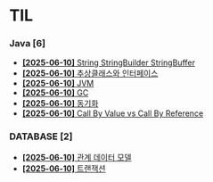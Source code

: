 # TIL
 
### Java [6]
- [**[2025-06-10]**  String StringBuilder StringBuffer](https://github.com/A-lass/TIL/blob/main/Java/String_StringBuilder_StringBuffer.md)
- [**[2025-06-10]**  추상클래스와 인터페이스](https://github.com/A-lass/TIL/blob/main/Java/추상클래스와_인터페이스.md)
- [**[2025-06-10]**  JVM](https://github.com/A-lass/TIL/blob/main/Java/JVM.md)
- [**[2025-06-10]**  GC](https://github.com/A-lass/TIL/blob/main/Java/GC.md)
- [**[2025-06-10]**  동기화](https://github.com/A-lass/TIL/blob/main/Java/동기화.md)
- [**[2025-06-10]**  Call By Value vs Call By Reference](https://github.com/A-lass/TIL/blob/main/Java/Call_By_Value_vs_Call_By_Reference.md)
### DATABASE [2]
- [**[2025-06-10]**  관계 데이터 모델](https://github.com/A-lass/TIL/blob/main/DATABASE/관계_데이터_모델.md)
- [**[2025-06-10]**  트랜잭션](https://github.com/A-lass/TIL/blob/main/DATABASE/트랜잭션.md)
